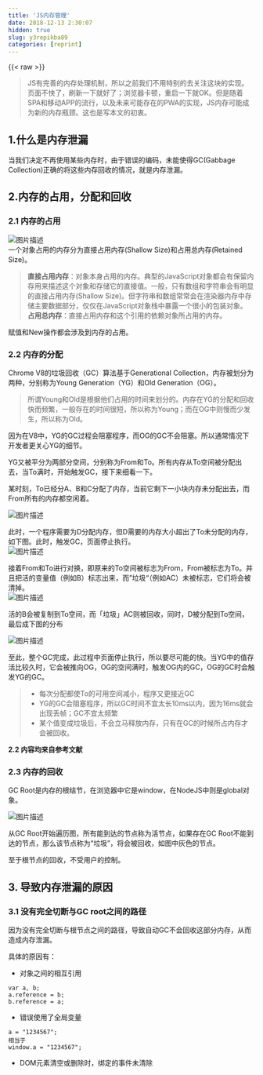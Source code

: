 ```yaml
---
title: 'JS内存管理' 
date: 2018-12-13 2:30:07
hidden: true
slug: y3repikba89
categories: [reprint]
---
```


{{< raw >}}

                    
<blockquote>JS有完善的内存处理机制，所以之前我们不用特别的去关注这块的实现。页面不快了，刷新一下就好了；浏览器卡顿，重启一下就OK。但是随着SPA和移动APP的流行，以及未来可能存在的PWA的实现，JS内存可能成为新的内存瓶颈。这也是写本文的初衷。</blockquote>
<h2 id="articleHeader0">1.什么是内存泄漏</h2>
<p>当我们决定不再使用某些内存时，由于错误的编码，未能使得GC(Gabbage Collection)正确的将这些内存回收的情况，就是内存泄漏。</p>
<h2 id="articleHeader1">2.内存的占用，分配和回收</h2>
<h3 id="articleHeader2">2.1 内存的占用</h3>
<p><span class="img-wrap"><img data-src="/img/bV3Zhr?w=1916&amp;h=584" src="https://static.alili.tech/img/bV3Zhr?w=1916&amp;h=584" alt="图片描述" title="图片描述" style="cursor: pointer; display: inline;"></span><br>一个对象占用的内存分为直接占用内存(Shallow Size)和占用总内存(Retained Size)。</p>
<blockquote>
<strong>直接占用内存</strong>：对象本身占用的内存。典型的JavaScript对象都会有保留内存用来描述这个对象和存储它的直接值。一般，只有数组和字符串会有明显的直接占用内存(Shallow Size)。但字符串和数组常常会在渲染器内存中存储主要数据部分，仅仅在JavaScript对象栈中暴露一个很小的包装对象。<br><strong>占用总内存</strong>：直接占用内存和这个引用的依赖对象所占用的内存。</blockquote>
<p>赋值和New操作都会涉及到内存的占用。</p>
<h3 id="articleHeader3">2.2 内存的分配</h3>
<p>Chrome V8的垃圾回收（GC）算法基于Generational Collection，内存被划分为两种，分别称为Young Generation（YG）和Old Generation（OG）。</p>
<blockquote>所谓Young和Old是根据他们占用的时间来划分的。内存在YG的分配和回收快而频繁，一般存在的时间很短，所以称为Young；而在OG中则慢而少发生，所以称为Old。</blockquote>
<p>因为在V8中，YG的GC过程会阻塞程序，而OG的GC不会阻塞。所以通常情况下开发者更关心YG的细节。</p>
<p>YG又被平分为两部分空间，分别称为From和To。所有内存从To空间被分配出去，当To满时，开始触发GC，接下来细看一下。</p>
<p>某时刻，To已经分A、B和C分配了内存，当前它剩下一小块内存未分配出去，而From所有的内存都空闲着。</p>
<p><span class="img-wrap"><img data-src="/img/bVzMjy?w=228&amp;h=113" src="https://static.alili.tech/img/bVzMjy?w=228&amp;h=113" alt="图片描述" title="图片描述" style="cursor: pointer; display: inline;"></span></p>
<p>此时，一个程序需要为D分配内存，但D需要的内存大小超出了To未分配的内存，如下图。此时，触发GC，页面停止执行。<br><span class="img-wrap"><img data-src="/img/bVzMjC?w=229&amp;h=215" src="https://static.alili.tech/img/bVzMjC?w=229&amp;h=215" alt="图片描述" title="图片描述" style="cursor: pointer; display: inline;"></span></p>
<p>接着From和To进行对换，即原来的To空间被标志为From，From被标志为To。并且把活的变量值（例如B）标志出来，而”垃圾“（例如AC）未被标志，它们将会被清掉。<br><span class="img-wrap"><img data-src="/img/bVzMjD?w=282&amp;h=130" src="https://static.alili.tech/img/bVzMjD?w=282&amp;h=130" alt="图片描述" title="图片描述" style="cursor: pointer; display: inline;"></span></p>
<p>活的B会被复制到To空间，而「垃圾」AC则被回收，同时，D被分配到To空间，最后成下图的分布</p>
<p><span class="img-wrap"><img data-src="/img/bVzMjH?w=237&amp;h=129" src="https://static.alili.tech/img/bVzMjH?w=237&amp;h=129" alt="图片描述" title="图片描述" style="cursor: pointer;"></span></p>
<p>至此，整个GC完成，此过程中页面停止执行，所以要尽可能的快。当YG中的值存活比较久时，它会被推向OG，OG的空间满时，触发OG内的GC，OG的GC时会触发YG的GC。</p>
<blockquote><ul>
<li>每次分配都使To的可用空间减小，程序又更接近GC</li>
<li>YG的GC会阻塞程序，所以GC时间不宜太长10ms以内，因为16ms就会出现丢帧；GC不宜太频繁</li>
<li>某个值变成垃圾后，不会立马释放内存，只有在GC的时候所占内存才会被回收。</li>
</ul></blockquote>
<p><strong>2.2 内容均来自参考文献</strong></p>
<h3 id="articleHeader4">2.3 内存的回收</h3>
<p>GC Root是内存的根结节，在浏览器中它是window，在NodeJS中则是global对象。</p>
<p><span class="img-wrap"><img data-src="/img/bV3ZjJ?w=478&amp;h=295" src="https://static.alili.tech/img/bV3ZjJ?w=478&amp;h=295" alt="图片描述" title="图片描述" style="cursor: pointer; display: inline;"></span></p>
<p>从GC Root开始遍历图，所有能到达的节点称为活节点，如果存在GC Root不能到达的节点，那么该节点称为“垃圾”，将会被回收，如图中灰色的节点。</p>
<p>至于根节点的回收，不受用户的控制。</p>
<h2 id="articleHeader5">3. 导致内存泄漏的原因</h2>
<h3 id="articleHeader6">3.1 没有完全切断与GC root之间的路径</h3>
<p>因为没有完全切断与根节点之间的路径，导致自动GC不会回收这部分内存，从而造成内存泄漏。</p>
<p>具体的原因有：</p>
<ul><li>对象之间的相互引用</li></ul>
<div class="widget-codetool" style="display:none;">
      <div class="widget-codetool--inner">
      <span class="selectCode code-tool" data-toggle="tooltip" data-placement="top" title="" data-original-title="全选"></span>
      <span type="button" class="copyCode code-tool" data-toggle="tooltip" data-placement="top" data-clipboard-text="var a, b;
a.reference = b;
b.reference = a;" title="" data-original-title="复制"></span>
      <span type="button" class="saveToNote code-tool" data-toggle="tooltip" data-placement="top" title="" data-original-title="放进笔记"></span>
      </div>
      </div><pre class="hljs mipsasm"><code>var a, <span class="hljs-keyword">b;
</span>a.reference = <span class="hljs-keyword">b;
</span><span class="hljs-keyword">b.reference </span>= a<span class="hljs-comment">;</span></code></pre>
<ul><li>错误使用了全局变量</li></ul>
<div class="widget-codetool" style="display:none;">
      <div class="widget-codetool--inner">
      <span class="selectCode code-tool" data-toggle="tooltip" data-placement="top" title="" data-original-title="全选"></span>
      <span type="button" class="copyCode code-tool" data-toggle="tooltip" data-placement="top" data-clipboard-text="a = &quot;1234567&quot;;
相当于
window.a = &quot;1234567&quot;;" title="" data-original-title="复制"></span>
      <span type="button" class="saveToNote code-tool" data-toggle="tooltip" data-placement="top" title="" data-original-title="放进笔记"></span>
      </div>
      </div><pre class="hljs abnf"><code><span class="hljs-attribute">a</span> = <span class="hljs-string">"1234567"</span><span class="hljs-comment">;</span>
相当于
window.a = <span class="hljs-string">"1234567"</span><span class="hljs-comment">;</span></code></pre>
<ul><li>DOM元素清空或删除时，绑定的事件未清除</li></ul>
<div class="widget-codetool" style="display:none;">
      <div class="widget-codetool--inner">
      <span class="selectCode code-tool" data-toggle="tooltip" data-placement="top" title="" data-original-title="全选"></span>
      <span type="button" class="copyCode code-tool" data-toggle="tooltip" data-placement="top" data-clipboard-text="<div id=&quot;myDiv&quot;>
    <input type=&quot;button&quot; value=&quot;Click me&quot; id=&quot;myBtn&quot;>
</div>

<script type=&quot;text/javascript&quot;>
    var btn = document.getElementById('myBtn');
    btn.onclick = function () {
        document.getElementById('myDiv').innerHTML = 'Processing...';
        /* 清除事件绑定 */
        // btn.onclick = null;
    };
</script>" title="" data-original-title="复制"></span>
      <span type="button" class="saveToNote code-tool" data-toggle="tooltip" data-placement="top" title="" data-original-title="放进笔记"></span>
      </div>
      </div><pre class="hljs xml"><code><span class="hljs-tag">&lt;<span class="hljs-name">div</span> <span class="hljs-attr">id</span>=<span class="hljs-string">"myDiv"</span>&gt;</span>
    <span class="hljs-tag">&lt;<span class="hljs-name">input</span> <span class="hljs-attr">type</span>=<span class="hljs-string">"button"</span> <span class="hljs-attr">value</span>=<span class="hljs-string">"Click me"</span> <span class="hljs-attr">id</span>=<span class="hljs-string">"myBtn"</span>&gt;</span>
<span class="hljs-tag">&lt;/<span class="hljs-name">div</span>&gt;</span>

<span class="hljs-tag">&lt;<span class="hljs-name">script</span> <span class="hljs-attr">type</span>=<span class="hljs-string">"text/javascript"</span>&gt;</span><span class="javascript">
    <span class="hljs-keyword">var</span> btn = <span class="hljs-built_in">document</span>.getElementById(<span class="hljs-string">'myBtn'</span>);
    btn.onclick = <span class="hljs-function"><span class="hljs-keyword">function</span> (<span class="hljs-params"></span>) </span>{
        <span class="hljs-built_in">document</span>.getElementById(<span class="hljs-string">'myDiv'</span>).innerHTML = <span class="hljs-string">'Processing...'</span>;
        <span class="hljs-comment">/* 清除事件绑定 */</span>
        <span class="hljs-comment">// btn.onclick = null;</span>
    };
</span><span class="hljs-tag">&lt;/<span class="hljs-name">script</span>&gt;</span></code></pre>
<ul><li>闭包引用</li></ul>
<div class="widget-codetool" style="display:none;">
      <div class="widget-codetool--inner">
      <span class="selectCode code-tool" data-toggle="tooltip" data-placement="top" title="" data-original-title="全选"></span>
      <span type="button" class="copyCode code-tool" data-toggle="tooltip" data-placement="top" data-clipboard-text="function bindEvent() {
    var obj = document.getElementById('xxx');

    obj.onclick = function () {
        /** 空函数*/
    };

    /** delete this reference */
    // obj = null;
}" title="" data-original-title="复制"></span>
      <span type="button" class="saveToNote code-tool" data-toggle="tooltip" data-placement="top" title="" data-original-title="放进笔记"></span>
      </div>
      </div><pre class="hljs javascript"><code><span class="hljs-function"><span class="hljs-keyword">function</span> <span class="hljs-title">bindEvent</span>(<span class="hljs-params"></span>) </span>{
    <span class="hljs-keyword">var</span> obj = <span class="hljs-built_in">document</span>.getElementById(<span class="hljs-string">'xxx'</span>);

    obj.onclick = <span class="hljs-function"><span class="hljs-keyword">function</span> (<span class="hljs-params"></span>) </span>{
        <span class="hljs-comment">/** 空函数*/</span>
    };

    <span class="hljs-comment">/** delete this reference */</span>
    <span class="hljs-comment">// obj = null;</span>
}</code></pre>
<ul><li>DOM元素清空或删除时，子元素存在JS引用，导致子元素的所有父元素都不会被删除</li></ul>
<div class="widget-codetool" style="display:none;">
      <div class="widget-codetool--inner">
      <span class="selectCode code-tool" data-toggle="tooltip" data-placement="top" title="" data-original-title="全选"></span>
      <span type="button" class="copyCode code-tool" data-toggle="tooltip" data-placement="top" data-clipboard-text="// b是a的子dom节点, a是body的子节点
var aElement = document.getElementById(&quot;a&quot;);
var bElement = document.getElementById(&quot;b&quot;);
document.body.removeChild(aElement);
// aElement = null；
// bElement = null;" title="" data-original-title="复制"></span>
      <span type="button" class="saveToNote code-tool" data-toggle="tooltip" data-placement="top" title="" data-original-title="放进笔记"></span>
      </div>
      </div><pre class="hljs dart"><code><span class="hljs-comment">// b是a的子dom节点, a是body的子节点</span>
<span class="hljs-keyword">var</span> aElement = <span class="hljs-built_in">document</span>.getElementById(<span class="hljs-string">"a"</span>);
<span class="hljs-keyword">var</span> bElement = <span class="hljs-built_in">document</span>.getElementById(<span class="hljs-string">"b"</span>);
<span class="hljs-built_in">document</span>.body.removeChild(aElement);
<span class="hljs-comment">// aElement = null；</span>
<span class="hljs-comment">// bElement = null;</span></code></pre>
<h3 id="articleHeader7">3.2 过度占用了内存空间</h3>
<p>更多的出现在nodejs中，例如：</p>
<ul><li>无节制的循环</li></ul>
<div class="widget-codetool" style="display:none;">
      <div class="widget-codetool--inner">
      <span class="selectCode code-tool" data-toggle="tooltip" data-placement="top" title="" data-original-title="全选"></span>
      <span type="button" class="copyCode code-tool" data-toggle="tooltip" data-placement="top" data-clipboard-text="while(1) {
    // do sth
}" title="" data-original-title="复制"></span>
      <span type="button" class="saveToNote code-tool" data-toggle="tooltip" data-placement="top" title="" data-original-title="放进笔记"></span>
      </div>
      </div><pre class="hljs stylus"><code><span class="hljs-function"><span class="hljs-title">while</span><span class="hljs-params">(<span class="hljs-number">1</span>)</span></span> {
    <span class="hljs-comment">// do sth</span>
}</code></pre>
<ul><li>过大的数组</li></ul>
<div class="widget-codetool" style="display:none;">
      <div class="widget-codetool--inner">
      <span class="selectCode code-tool" data-toggle="tooltip" data-placement="top" title="" data-original-title="全选"></span>
      <span type="button" class="copyCode code-tool" data-toggle="tooltip" data-placement="top" data-clipboard-text="var arr = [];
for (var i=0; i< 100000000000; i++) {
    var a = {
        'desc': 'an object'
    }
    arr.push(a);
}" title="" data-original-title="复制"></span>
      <span type="button" class="saveToNote code-tool" data-toggle="tooltip" data-placement="top" title="" data-original-title="放进笔记"></span>
      </div>
      </div><pre class="hljs scala"><code><span class="hljs-keyword">var</span> arr = [];
<span class="hljs-keyword">for</span> (<span class="hljs-keyword">var</span> i=<span class="hljs-number">0</span>; i&lt; <span class="hljs-number">100000000000</span>; i++) {
    <span class="hljs-keyword">var</span> a = {
        <span class="hljs-symbol">'des</span>c': <span class="hljs-symbol">'an</span> <span class="hljs-class"><span class="hljs-keyword">object</span>'</span>
    }
    arr.push(a);
}</code></pre>
<h2 id="articleHeader8">总结</h2>
<p>本文描述了内存分配和泄漏的基本原理，并提及了日常常遇到的集中的泄漏原因。在下一篇文章中，将阐述如何确定内存泄漏，以及可以使用的工具和方法。</p>
<h2 id="articleHeader9">参考文献：</h2>
<ul>
<li>《<a href="http://www.codeceo.com/article/chrome-javascript-memory.html" rel="nofollow noreferrer" target="_blank">Chrome开发者工具之JavaScript内存分析</a>》</li>
<li>《【精耕细作】授你兇器，一见JS内存》from kenshinlin</li>
</ul>

                
{{< /raw >}}

# 版权声明
本文资源来源互联网，仅供学习研究使用，版权归该资源的合法拥有者所有，

本文仅用于学习、研究和交流目的。转载请注明出处、完整链接以及原作者。

原作者若认为本站侵犯了您的版权，请联系我们，我们会立即删除！

## 原文标题
JS内存管理

## 原文链接
[https://segmentfault.com/a/1190000013304880](https://segmentfault.com/a/1190000013304880)


